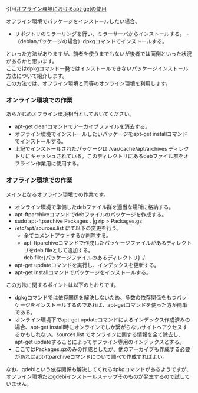 引用[オフライン環境におけるapt-getの使用](https://tcore2853.blogspot.com/2017/02/apt-get.html "オフライン環境におけるapt-getの使用")<br/>

オフライン環境でパッケージをインストールしたい場合、<br/>

- リポジトリのミラーリングを行い、ミラーサーバからインストールする。
-（debianパッケージの場合）dpkgコマンドでインストールする。

といった方法がありますが、前者を使うまでもないが後者では面倒といった状況があるかと思います。<br/>
ここではdpkgコマンド一発ではインストールできないパッケージインストール方法について紹介します。<br/>
この方法では、オフライン環境と同等のオンライン環境を利用します。<br/>

### オンライン環境での作業
あらかじめオフライン環境相当としておいてください。<br/>

- apt-get cleanコマンドでアーカイブファイルを消去する。
- オフライン環境でインストールしたいパッケージをapt-get installコマンドでインストールする。
- 上記でインストールされたパッケージは /var/cache/apt/archives ディレクトリにキャッシュされている。このディレクトリにあるdebファイル群をオフライン作業用に使用する。

### オフライン環境での作業
メインとなるオフライン環境での作業です。<br/>
- オンライン環境で準備したdebファイル群を適当な場所に格納する。
- apt-ftparchiveコマンドでdebファイルのパッケージを作成する。
- sudo apt-ftparchive Packages . |gzip > Packages.gz
- /etc/apt/sources.list にて以下の変更を行う。
  - 全てコメントアウトするか削除する。
  - apt-ftparchiveコマンドで作成したパッケージファイルがあるディレクトリをdeb fileとして追加する。<br/>deb file:{パッケージファイルのあるディレクトリ} ./
- apt-get updateコマンドを実行し、インデックスを更新する。
- apt-get installコマンドでパッケージをインストールする。

この方法に関するポイントは以下のとおりです。<br/>
- dpkgコマンドでは依存関係を解決しないため、多数の依存関係をもつパッケージをインストールするのであれば、apt-getコマンドを使った方が簡単である。
- オンライン環境下でapt-get updateコマンドによるインデックス作成済みの場合、apt-get install時にオンラインでしか繋がらないサイトへアクセスするかもしれない。sources.list でオンラインに関する情報を全て除去し、apt-get updateすることによってオフライン専用のインデックスとする。
- ここではPackages.gzのみの作成としたが、他のアーカイブも作成する必要があればapt-ftparchiveコマンドについて調べて作成すればよい。

なお、gdebiという依存関係も解決してくれるdpkgコマンドがあるようですが、オフライン環境だとgdebiインストールステップそのものが発生するので試していません。<br/>
